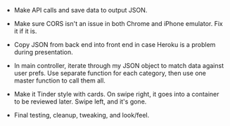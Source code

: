 - Make API calls and save data to output JSON.
- Make sure CORS isn't an issue in both Chrome and iPhone emulator. Fix it if it is.
- Copy JSON from back end into front end in case Heroku is a problem during presentation.
- In main controller, iterate through my JSON object to match data against user prefs. Use separate function for each category, then use one master function to call them all.

- Make it Tinder style with cards. On swipe right, it goes into a container to be reviewed later. Swipe left, and it's gone.

- Final testing, cleanup, tweaking, and look/feel.

